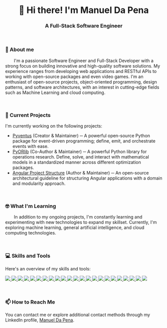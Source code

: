 <h1 align="center">👋 Hi there! I'm Manuel Da Pena</h1>
<h3 align="center">A Full-Stack Software Engineer</h3>

<br>

### 🔭 About me

&emsp;&emsp;I'm a passionate Software Engineer and Full-Stack Developer with a strong focus on building innovative 
and high-quality software solutions. My experience ranges from developing web applications and RESTful APIs to working 
with open-source packages and even video games. I'm an enthusiast of open-source projects, object-oriented programming, 
design patterns, and software architectures, with an interest in cutting-edge fields such as Machine Learning and cloud 
computing.

<br>

### 🚀 Current Projects

I'm currently working on the following projects:
- [Pyventus](https://github.com/mdapena/pyventus) (Creator & Maintainer) ─ A powerful open-source Python package for event-driven
  programming; define, emit, and orchestrate events with ease.
- [PyORlib](https://github.com/dapensoft/pyorlib) (Co-Author & Maintainer) ─ A powerful Python library for operations research.
  Define, solve, and interact with mathematical models in a standardized manner across different optimization packages. 
- [Angular Project Structure](https://github.com/mdapena/Angular-Project-Structure) (Author & Maintainer) ─ An
  open-source architectural guideline for structuring Angular applications with a domain and modularity approach.

<br>

### 🤓 What I'm Learning

&emsp;&emsp;In addition to my ongoing projects, I'm constantly learning and experimenting with new technologies to 
expand my skillset. Currently, I'm exploring machine learning, general artificial intelligence, and cloud computing
technologies.

<br>

### 💻 Skills and Tools

Here's an overview of my skills and tools:

<p align="left">
  <a href="https://github.com/tandpfun/skill-icons/blob/main/icons/Python-Dark.svg">
    <img src="https://skillicons.dev/icons?i=py"/>
  </a>
  <a href="https://github.com/tandpfun/skill-icons/blob/main/icons/TypeScript.svg">
    <img src="https://skillicons.dev/icons?i=ts"/>
  </a>
  <a href="https://github.com/tandpfun/skill-icons/blob/main/icons/JavaScript.svg">
    <img src="https://skillicons.dev/icons?i=js"/>
  </a>
  <a href="https://github.com/tandpfun/skill-icons/blob/main/icons/FastAPI.svg">
    <img src="https://skillicons.dev/icons?i=fastapi"/>
  </a>
  <a href="https://github.com/tandpfun/skill-icons/blob/main/icons/NestJS-Dark.svg">
    <img src="https://skillicons.dev/icons?i=nestjs"/>
  </a>
  <a href="https://github.com/tandpfun/skill-icons/blob/main/icons/Angular-Dark.svg">
    <img src="https://skillicons.dev/icons?i=angular"/>
  </a>
  <a href="https://github.com/tandpfun/skill-icons/blob/main/icons/ExpressJS-Dark.svg">
    <img src="https://skillicons.dev/icons?i=express"/>
  </a>
  <a href="https://github.com/tandpfun/skill-icons/blob/main/icons/NodeJS-Dark.svg">
    <img src="https://skillicons.dev/icons?i=nodejs"/>
  </a>
  <a href="https://github.com/tandpfun/skill-icons/blob/main/icons/CS.svg">
    <img src="https://skillicons.dev/icons?i=cs"/>
  </a>
  <a href="https://github.com/tandpfun/skill-icons/blob/main/icons/C.svg">
    <img src="https://skillicons.dev/icons?i=c"/>
  </a>
  <a href="https://github.com/tandpfun/skill-icons/blob/main/icons/Java-Dark.svg">
    <img src="https://skillicons.dev/icons?i=java"/>
  </a>
  <a href="https://github.com/tandpfun/skill-icons/blob/main/icons/PostgreSQL-Dark.svg">
    <img src="https://skillicons.dev/icons?i=postgres"/>
  </a>
  <a href="https://github.com/tandpfun/skill-icons/blob/main/icons/MySQL-Dark.svg">
    <img src="https://skillicons.dev/icons?i=mysql"/>
  </a>
  <a href="https://github.com/tandpfun/skill-icons/blob/main/icons/MongoDB.svg">
    <img src="https://skillicons.dev/icons?i=mongodb"/>
  </a>
  <a href="https://github.com/tandpfun/skill-icons/blob/main/icons/Redis-Dark.svg">
    <img src="https://skillicons.dev/icons?i=redis"/>
  </a>
  <a href="https://github.com/tandpfun/skill-icons/blob/main/icons/GithubActions-Dark.svg">
    <img src="https://skillicons.dev/icons?i=githubactions"/>
  </a>
  <a href="https://github.com/tandpfun/skill-icons/blob/main/icons/Github-Dark.svg">
    <img src="https://skillicons.dev/icons?i=github"/>
  </a>
  <a href="https://github.com/tandpfun/skill-icons/blob/main/icons/Git.svg">
    <img src="https://skillicons.dev/icons?i=git"/>
  </a>
  <a href="https://github.com/tandpfun/skill-icons/blob/main/icons/Unity-Dark.svg">
    <img src="https://skillicons.dev/icons?i=unity"/>
  </a>
  <a href="https://github.com/tandpfun/skill-icons/blob/main/icons/CSS.svg">
    <img src="https://skillicons.dev/icons?i=css"/>
  </a>
  <a href="https://github.com/tandpfun/skill-icons/blob/main/icons/HTML.svg">
    <img src="https://skillicons.dev/icons?i=html"/>
  </a>
  <a href="https://github.com/tandpfun/skill-icons/blob/main/icons/Postman.svg">
    <img src="https://skillicons.dev/icons?i=postman"/>
  </a>
  <a href="https://github.com/tandpfun/skill-icons/blob/main/icons/Figma-Dark.svg">
    <img src="https://skillicons.dev/icons?i=figma"/>
  </a>
</p>

<br>

### 📫 How to Reach Me

You can contact me or explore additional contact methods through my LinkedIn profile, [Manuel Da Pena](https://linkedin.com/in/manuel-da-pena).
